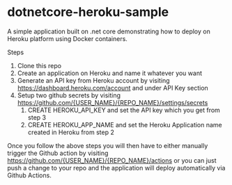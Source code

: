# dotnetcore-heroku-sample
A simple application built on .net core demonstrating how to deploy on Heroku platform using Docker containers.

Steps
1. Clone this repo
2. Create an application on Heroku and name it whatever you want
3. Generate an API key from Heroku account by visiting https://dashboard.heroku.com/account and under API Key section
4. Setup two github secrets by visiting https://github.com/{USER_NAME}/{REPO_NAME}/settings/secrets
   1. CREATE HEROKU_API_KEY and set the API key which you get from step 3
   2. CREATE HEROKU_APP_NAME and set the Heroku Application name created in Heroku from step 2

Once you follow the above steps you will then have to either manually trigger the Github action by visiting https://github.com/{USER_NAME}/{REPO_NAME}/actions or you can just push a change to your repo and the application will deploy automatically via Github Actions.
